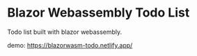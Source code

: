 # Blazor Webassembly Todo List
Todo list built with blazor webassembly.

demo: https://blazorwasm-todo.netlify.app/